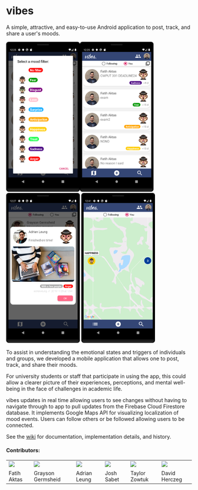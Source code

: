 # vibes
A simple, attractive, and easy-to-use Android application to post, track, and share a user's moods.

<p float="left">
 <img width="200" src="https://github.com/adriancleung/vibes/blob/master/doc/design/wiki/imgs/Screenshot_6.png?raw=true" />
<img width="200" style="float:left" src="https://github.com/adriancleung/vibes/blob/master/doc/design/wiki/imgs/device-2019-12-01-002610.png?raw=true" />
<img width="200" src="https://github.com/adriancleung/vibes/blob/master/doc/design/wiki/imgs/device-2019-12-01-002743.png?raw=true" />
  <img width="200" src="https://github.com/adriancleung/vibes/blob/master/doc/design/wiki/imgs/device-2019-12-01-004108.png?raw=true" />
</p>

To assist in understanding the emotional states and triggers of individuals and groups, we developed a mobile application that allows one to post, track, and share their moods.

For university students or staff that participate in using the app, this could allow a clearer picture of their experiences, perceptions, and mental well-being in the face of challenges in academic life.

vibes updates in real time allowing users to see changes without having to navigate through to app to pull updates from the Firebase Cloud Firestore database. It implements Google Maps API for visualizing localization of mood events. Users can follow others or be followed allowing users to be connected.

See the [wiki](https://github.com/adriancleung/vibes/wiki) for documentation, implementation details, and history.

#### Contributors:
<table>
   <tr>
       <td><img src="https://avatars0.githubusercontent.com/u/12985956?s=400&u=94c55a0477ee3d744e58406b3ad84e2108a5ae76&v=4" width="200"></td>
       <td><img src="https://avatars2.githubusercontent.com/u/10505172?s=460&v=4" width="200"></td>
<td><img src="https://avatars3.githubusercontent.com/u/10913917?s=460&v=4" width="200"></td>
<td><img src="https://avatars2.githubusercontent.com/u/35352927?s=180&v=4" width="200"></td>
<td><img src="https://avatars3.githubusercontent.com/u/43101199?s=460&v=4" width="200"></td>
<td><img src="https://avatars3.githubusercontent.com/u/17938001?s=180&v=4" width="200"></td>
   </tr>
   <tr>
       <td>Fatih Aktas</td>
<td>Grayson Germsheid</td>
<td>Adrian Leung</td>
<td>Josh Sabet</td>
<td>Taylor Zowtuk</td>
<td>David Herczeg</td>
    </tr>
<tr>
</table>
